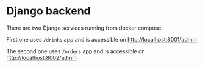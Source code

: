 
# Django backend

There are two Django services running from docker compose.

First one uses `/drinks` app and is accessible on [http://localhost:8001/admin](http://localhost:8001/admin)

The second one uses `/orders` app and is accessible on [http://localhost:8002/admin](http://localhost:8002/admin)
